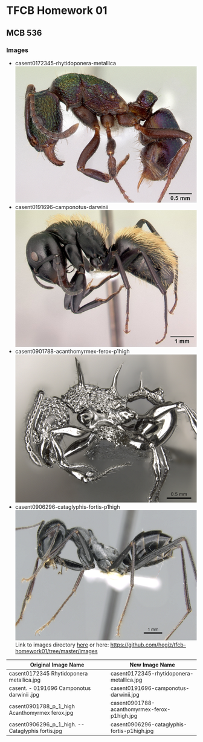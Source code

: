 # TFCB Homework 01
## MCB 536 
### Images
- casent0172345-rhytidoponera-metallica
![rhytidoponera-metallica](/images/casent0172345-rhytidoponera-metallica.jpg)
- casent0191696-camponotus-darwinii
![camponotus-darwinii](/images/casent0191696-camponotus-darwinii.jpg)
- casent0901788-acanthomyrmex-ferox-p1high
![acanthomyrmex-ferox](/images/casent0901788-acanthomyrmex-ferox-p1high.jpg)
- casent0906296-cataglyphis-fortis-p1high
![cataglyphis-fortis](/images/casent0906296-cataglyphis-fortis-p1high.jpg)
Link to images directory [here](https://github.com/hegiz/tfcb-homework01/tree/master/images) or here: <https://github.com/hegiz/tfcb-homework01/tree/master/images>

|Original Image Name|New Image Name|
|---|---|
|casent0172345 Rhytidoponera metallica.jpg|casent0172345-rhytidoponera-metallica.jpg|
|casent.   -  0191696 Camponotus darwinii .jpg|casent0191696-camponotus-darwinii.jpg|
|casent0901788_p_1_high Acanthomyrmex ferox.jpg|casent0901788-acanthomyrmex-ferox-p1high.jpg|
|casent0906296_p_1_high. -- Cataglyphis fortis.jpg|casent0906296-cataglyphis-fortis-p1high.jpg|